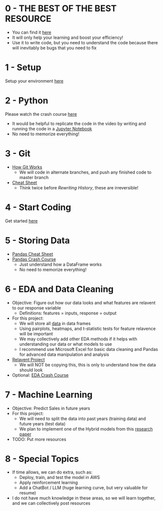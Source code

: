 # 0 - THE BEST OF THE BEST RESOURCE
* You can find it [here](https://chat.openai.com/)
* It will only help your learning and boost your efficiency!
* Use it to write code, but you need to understand the code because there will inevitably be bugs that you need to fix

# 1 - Setup
Setup your environment [here](setup/README.md)

# 2 - Python
Please watch the crash course [here](https://youtu.be/VchuKL44s6E?si=RFeg0qXNQnHdBUP3)
* It would be helpful to replicate the code in the video by writing and running the code in a [Jupyter Notebook](https://jupyter.org/try)
* No need to memorize everything!

# 3 - Git
* [How Git Works](https://www.youtube.com/watch?v=e9lnsKot_SQ&ab_channel=ByteByteGo)
    * We will code in alternate branches, and push any finished code to master branch 
* [Cheat Sheet](https://education.github.com/git-cheat-sheet-education.pdf)
    * Think twice before *Rewriting History*, these are irreversible!

# 4 - Start Coding
Get started [here](start/README.md)

# 5 - Storing Data
* [Pandas Cheat Sheet](EDA/Pandas_Cheat_Sheet.pdf)
* [Pandas Crash Course](https://www.youtube.com/watch?v=tRKeLrwfUgU&ab_channel=NicholasRenotte)
    * Just understand how a DataFrame works
    * No need to memorize everything!

# 6 - EDA and Data Cleaning
* Objective: Figure out how our data looks and what features are relavent to our response variable
    * Definitions: features = inputs, response = output
* For this project:
    * We will store all [data](/dataset/README.md) in data frames
    * Using pairplots, heatmaps, and t-statistic tests for feature relavence will be important
    * We may collectively add other EDA methods if it helps with understanding our data or what models to use
    * I recommend use Microsoft Excel for basic data cleaning and Pandas for advanced data manipulation and analysis
* [Relavent Project](https://www.kaggle.com/code/yasserh/walmart-sales-prediction-best-ml-algorithms)
    * We will NOT be copying this, this is only to understand how the data should look
* Optional: [EDA Crash Course](https://youtu.be/wPcR9Kmv91g?si=sF7eD7pmOnVdwJen)

# 7 - Machine Learning
* Objective: Predict Sales in future years
* For this project:
    * We will need to split the data into past years (training data) and future years (test data)
    * We plan to implement one of the Hybrid models from this [research paper](https://www.sciencedirect.com/science/article/pii/S2212827122004036)
* TODO: Put more resources

# 8 - Special Topics
* If time allows, we can do extra, such as:
    * Deploy, train, and test the model in AWS
    * Apply reinforcement learning
    * Add a ChatBot / LLM (huge learning curve, but very valuable for resume)
* I do not have much knowledge in these areas, so we will learn together, and we can collectively post resources